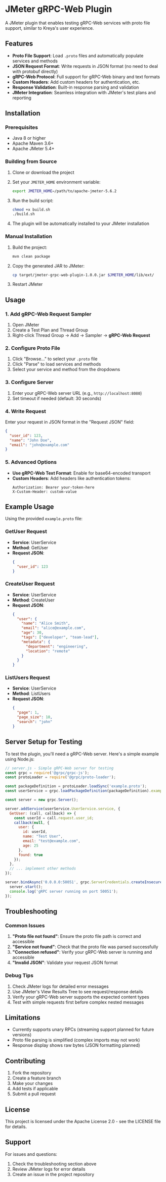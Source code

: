 # JMeter gRPC-Web Plugin

A JMeter plugin that enables testing gRPC-Web services with proto file support, similar to Kreya's user experience.

## Features

- **Proto File Support**: Load `.proto` files and automatically populate services and methods
- **JSON Request Format**: Write requests in JSON format (no need to deal with protobuf directly)
- **gRPC-Web Protocol**: Full support for gRPC-Web binary and text formats
- **Custom Headers**: Add custom headers for authentication, etc.
- **Response Validation**: Built-in response parsing and validation
- **JMeter Integration**: Seamless integration with JMeter's test plans and reporting

## Installation

### Prerequisites

- Java 8 or higher
- Apache Maven 3.6+
- Apache JMeter 5.4+

### Building from Source

1. Clone or download the project
2. Set your `JMETER_HOME` environment variable:
   ```bash
   export JMETER_HOME=/path/to/apache-jmeter-5.6.2
   ```

3. Run the build script:
   ```bash
   chmod +x build.sh
   ./build.sh
   ```

4. The plugin will be automatically installed to your JMeter installation

### Manual Installation

1. Build the project:
   ```bash
   mvn clean package
   ```

2. Copy the generated JAR to JMeter:
   ```bash
   cp target/jmeter-grpc-web-plugin-1.0.0.jar $JMETER_HOME/lib/ext/
   ```

3. Restart JMeter

## Usage

### 1. Add gRPC-Web Request Sampler

1. Open JMeter
2. Create a Test Plan and Thread Group
3. Right-click Thread Group → Add → Sampler → **gRPC-Web Request**

### 2. Configure Proto File

1. Click "Browse..." to select your `.proto` file
2. Click "Parse" to load services and methods
3. Select your service and method from the dropdowns

### 3. Configure Server

1. Enter your gRPC-Web server URL (e.g., `http://localhost:8080`)
2. Set timeout if needed (default: 30 seconds)

### 4. Write Request

Enter your request in JSON format in the "Request JSON" field:

```json
{
  "user_id": 123,
  "name": "John Doe",
  "email": "john@example.com"
}
```

### 5. Advanced Options

- **Use gRPC-Web Text Format**: Enable for base64-encoded transport
- **Custom Headers**: Add headers like authentication tokens:
  ```
  Authorization: Bearer your-token-here
  X-Custom-Header: custom-value
  ```

## Example Usage

Using the provided `example.proto` file:

### GetUser Request
- **Service**: UserService
- **Method**: GetUser
- **Request JSON**:
  ```json
  {
    "user_id": 123
  }
  ```

### CreateUser Request
- **Service**: UserService
- **Method**: CreateUser
- **Request JSON**:
  ```json
  {
    "user": {
      "name": "Alice Smith",
      "email": "alice@example.com",
      "age": 30,
      "tags": ["developer", "team-lead"],
      "metadata": {
        "department": "engineering",
        "location": "remote"
      }
    }
  }
  ```

### ListUsers Request
- **Service**: UserService
- **Method**: ListUsers
- **Request JSON**:
  ```json
  {
    "page": 1,
    "page_size": 10,
    "search": "john"
  }
  ```

## Server Setup for Testing

To test the plugin, you'll need a gRPC-Web server. Here's a simple example using Node.js:

```javascript
// server.js - Simple gRPC-Web server for testing
const grpc = require('@grpc/grpc-js');
const protoLoader = require('@grpc/proto-loader');

const packageDefinition = protoLoader.loadSync('example.proto');
const userService = grpc.loadPackageDefinition(packageDefinition).example;

const server = new grpc.Server();

server.addService(userService.UserService.service, {
  GetUser: (call, callback) => {
    const userId = call.request.user_id;
    callback(null, {
      user: {
        id: userId,
        name: "Test User",
        email: "test@example.com",
        age: 25
      },
      found: true
    });
  },
  // ... implement other methods
});

server.bindAsync('0.0.0.0:50051', grpc.ServerCredentials.createInsecure(), () => {
  server.start();
  console.log('gRPC server running on port 50051');
});
```

## Troubleshooting

### Common Issues

1. **"Proto file not found"**: Ensure the proto file path is correct and accessible
2. **"Service not found"**: Check that the proto file was parsed successfully
3. **"Connection refused"**: Verify your gRPC-Web server is running and accessible
4. **"Invalid JSON"**: Validate your request JSON format

### Debug Tips

1. Check JMeter logs for detailed error messages
2. Use JMeter's View Results Tree to see request/response details
3. Verify your gRPC-Web server supports the expected content types
4. Test with simple requests first before complex nested messages

## Limitations

- Currently supports unary RPCs (streaming support planned for future versions)
- Proto file parsing is simplified (complex imports may not work)
- Response display shows raw bytes (JSON formatting planned)

## Contributing

1. Fork the repository
2. Create a feature branch
3. Make your changes
4. Add tests if applicable
5. Submit a pull request

## License

This project is licensed under the Apache License 2.0 - see the LICENSE file for details.

## Support

For issues and questions:
1. Check the troubleshooting section above
2. Review JMeter logs for error details
3. Create an issue in the project repository    